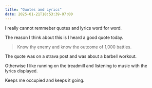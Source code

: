 ```yaml
---
title: "Quotes and Lyrics"
date: 2025-01-21T18:53:39-07:00
---
```

I really cannot remmeber quotes and lyrics word for word. 

The reason I think about this is I heard a good quote today.

> Know thy enemy and know the outcome of 1,000 battles.

The quote was on a strava post and was about a barbell workout.

Otherwise I like running on the treadmill and listening to music with the lyrics displayed. 

Keeps me occupied and keeps it going. 
